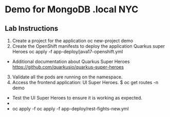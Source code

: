 # Demo for MongoDB .local NYC # 

##  Lab Instructions

1. Create a project for the application
	oc new-project demo
2. Create the OpenShift manifests to deploy the application Quarkus super Heroes
	oc apply -f app-deploy/java17-openshift.yml

* Additional documentation about Quarkus Super Heroes https://github.com/quarkusio/quarkus-super-heroes
3. Validate all the pods are running on the namespace.
4. Access the frontend application: UI Super Heroes.
	$ oc get routes -n demo 
* Test the UI Super Heroes to ensure it is working as expected.
* 
* oc apply -f oc apply -f app-deploy/rest-fights-new.yml


